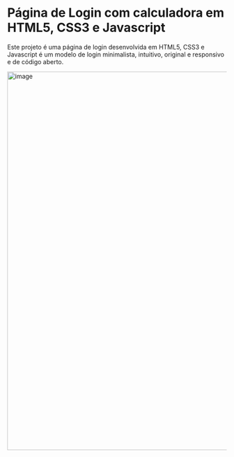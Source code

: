 # Página de Login com calculadora em HTML5, CSS3 e Javascript
Este projeto é uma página de login desenvolvida em HTML5, CSS3 e Javascript
é um modelo de login minimalista, intuitivo, original e responsivo e de código aberto.

<img width="1919" height="868" alt="image" src="https://github.com/user-attachments/assets/169fda6d-471b-46ab-b006-6b91cd3d61c0" />

